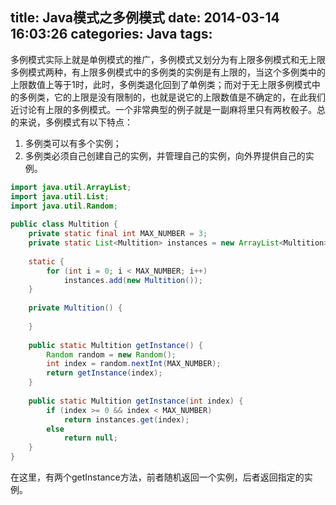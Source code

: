title: Java模式之多例模式
date: 2014-03-14 16:03:26
categories: Java
tags:
---
多例模式实际上就是单例模式的推广，多例模式又划分为有上限多例模式和无上限多例模式两种，有上限多例模式中的多例类的实例是有上限的，当这个多例类中的上限数值上等于1时，此时，多例类退化回到了单例类；而对于无上限多例模式中的多例类，它的上限是没有限制的，也就是说它的上限数值是不确定的，在此我们近讨论有上限的多例模式。一个非常典型的例子就是一副麻将里只有两枚骰子。总的来说，多例模式有以下特点：
1. 多例类可以有多个实例；
2. 多例类必须自己创建自己的实例，并管理自己的实例，向外界提供自己的实例。
<!-- more -->
```java
import java.util.ArrayList;
import java.util.List;
import java.util.Random;
 
public class Multition {
    private static final int MAX_NUMBER = 3;
    private static List<Multition> instances = new ArrayList<Multition>();
 
    static {
        for (int i = 0; i < MAX_NUMBER; i++)
            instances.add(new Multition());
    }
 
    private Multition() {
 
    }
 
    public static Multition getInstance() {
        Random random = new Random();
        int index = random.nextInt(MAX_NUMBER);
        return getInstance(index);
    }
 
    public static Multition getInstance(int index) {
        if (index >= 0 && index < MAX_NUMBER)
            return instances.get(index);
        else
            return null;
    }
}
```
在这里，有两个getInstance方法，前者随机返回一个实例，后者返回指定的实例。